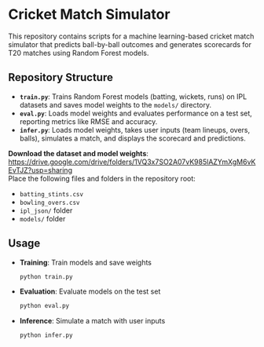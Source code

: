 # Cricket Match Simulator

This repository contains scripts for a machine learning-based cricket match simulator that predicts ball-by-ball outcomes and generates scorecards for T20 matches using Random Forest models.

## Repository Structure

- **`train.py`**: Trains Random Forest models (batting, wickets, runs) on IPL datasets and saves model weights to the `models/` directory.
- **`eval.py`**: Loads model weights and evaluates performance on a test set, reporting metrics like RMSE and accuracy.
- **`infer.py`**: Loads model weights, takes user inputs (team lineups, overs, balls), simulates a match, and displays the scorecard and predictions.


**Download the dataset and model weights**:  
   https://drive.google.com/drive/folders/1VQ3x7SO2A07vK985lAZYmXgM6vKEvTJZ?usp=sharing  
   Place the following files and folders in the repository root:
   - `batting_stints.csv`
   - `bowling_overs.csv`
   - `ipl_json/` folder
   - `models/` folder

## Usage

- **Training**: Train models and save weights
  ```bash
  python train.py
  ```

- **Evaluation**: Evaluate models on the test set
  ```bash
  python eval.py
  ```

- **Inference**: Simulate a match with user inputs
  ```bash
  python infer.py
  ```
